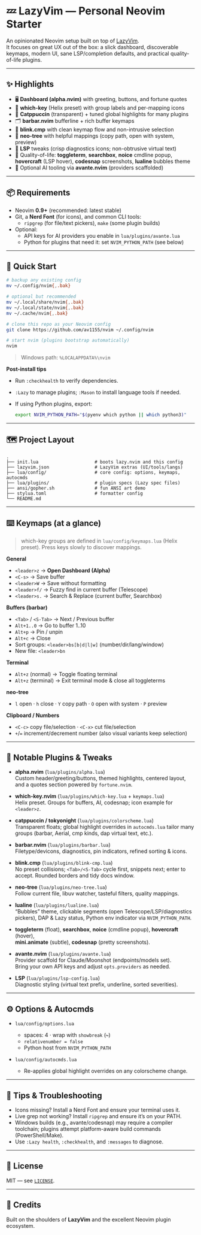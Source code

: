 # 💤 LazyVim — Personal Neovim Starter

An opinionated Neovim setup built on top of [LazyVim](https://github.com/LazyVim/LazyVim).  
It focuses on great UX out of the box: a slick dashboard, discoverable keymaps, modern
UI, sane LSP/completion defaults, and practical quality-of-life plugins.

---

## ✨ Highlights

- 🖥 **Dashboard (alpha.nvim)** with greeting, buttons, and fortune quotes
- 🧭 **which-key** (Helix preset) with group labels and per-mapping icons
- 🎨 **Catppuccin** (transparent) + tuned global highlights for many plugins
- 🗂 **barbar.nvim** bufferline + rich buffer keymaps
- 🤖 **blink.cmp** with clean keymap flow and non-intrusive selection
- 📂 **neo-tree** with helpful mappings (copy path, open with system, preview)
- 🧪 **LSP** tweaks (crisp diagnostics icons; non-obtrusive virtual text)
- 🧰 Quality-of-life: **toggleterm**, **searchbox**, **noice** cmdline popup,
  **hovercraft** (LSP hover), **codesnap** screenshots, **lualine** bubbles theme
- 🧠 Optional AI tooling via **avante.nvim** (providers scaffolded)

---

## 📦 Requirements

- Neovim **0.9+** (recommended: latest stable)
- Git, a **Nerd Font** (for icons), and common CLI tools:
  - `ripgrep` (for file/text pickers), `make` (some plugin builds)
- Optional:
  - API keys for AI providers you enable in `lua/plugins/avante.lua`
  - Python for plugins that need it: set `NVIM_PYTHON_PATH` (see below)

---

## 🚀 Quick Start

```bash
# backup any existing config
mv ~/.config/nvim{,.bak}

# optional but recommended
mv ~/.local/share/nvim{,.bak}
mv ~/.local/state/nvim{,.bak}
mv ~/.cache/nvim{,.bak}

# clone this repo as your Neovim config
git clone https://github.com/av1155/nvim ~/.config/nvim

# start nvim (plugins bootstrap automatically)
nvim
```

> Windows path: `%LOCALAPPDATA%\nvim`

**Post-install tips**

- Run `:checkhealth` to verify dependencies.
- `:Lazy` to manage plugins; `:Mason` to install language tools if needed.
- If using Python plugins, export:

    ```bash
    export NVIM_PYTHON_PATH="$(pyenv which python || which python3)"
    ```

---

## 🗺 Project Layout

```
.
├── init.lua                     # boots lazy.nvim and this config
├── lazyvim.json                 # LazyVim extras (UI/tools/langs)
├── lua/config/                  # core config: options, keymaps, autocmds
├── lua/plugins/                 # plugin specs (Lazy spec files)
├── ansi/gopher.sh               # fun ANSI art demo
├── stylua.toml                  # formatter config
└── README.md
```

---

## ⌨️ Keymaps (at a glance)

> which-key groups are defined in `lua/config/keymaps.lua` (Helix preset).
> Press keys slowly to discover mappings.

**General**

- `<leader>z` → **Open Dashboard (Alpha)**
- `<C-s>` → Save buffer
- `<leader>W` → Save without formatting
- `<leader>f/` → Fuzzy find in current buffer (Telescope)
- `<leader>s.` → Search & Replace (current buffer, Searchbox)

**Buffers (barbar)**

- `<Tab>` / `<S-Tab>` → Next / Previous buffer
- `Alt+1..0` → Go to buffer 1..10
- `Alt+p` → Pin / unpin
- `Alt+c` → Close
- Sort groups: `<leader>bs[b|d|l|w]` (number/dir/lang/window)
- New file: `<leader>bn`

**Terminal**

- `Alt+z` (normal) → Toggle floating terminal
- `Alt+z` (terminal) → Exit terminal mode & close all toggleterms

**neo-tree**

- `l` open · `h` close · `Y` copy path · `O` open with system · `P` preview

**Clipboard / Numbers**

- `<C-c>` copy file/selection · `<C-x>` cut file/selection
- `+`/`=` increment/decrement number (also visual variants keep selection)

---

## 🧩 Notable Plugins & Tweaks

- **alpha.nvim** (`lua/plugins/alpha.lua`)  
  Custom header/greeting/buttons, themed highlights, centered layout, and a
  quotes section powered by `fortune.nvim`.

- **which-key.nvim** (`lua/plugins/which-key.lua` + `keymaps.lua`)  
  Helix preset. Groups for buffers, AI, codesnap; icon example for `<leader>z`.

- **catppuccin / tokyonight** (`lua/plugins/colorscheme.lua`)  
  Transparent floats; global highlight overrides in `autocmds.lua` tailor many
  groups (barbar, Aerial, cmp kinds, dap virtual text, etc.).

- **barbar.nvim** (`lua/plugins/barbar.lua`)  
  Filetype/devicons, diagnostics, pin indicators, refined sorting & icons.

- **blink.cmp** (`lua/plugins/blink-cmp.lua`)  
  No preset collisions; `<Tab>/<S-Tab>` cycle first, snippets next; enter to accept.
  Rounded borders and tidy docs window.

- **neo-tree** (`lua/plugins/neo-tree.lua`)  
  Follow current file, libuv watcher, tasteful filters, quality mappings.

- **lualine** (`lua/plugins/lualine.lua`)  
  “Bubbles” theme, clickable segments (open Telescope/LSP/diagnostics pickers),
  DAP & Lazy status, Python env indicator via `NVIM_PYTHON_PATH`.

- **toggleterm** (float), **searchbox**, **noice** (cmdline popup), **hovercraft** (hover),  
  **mini.animate** (subtle), **codesnap** (pretty screenshots).

- **avante.nvim** (`lua/plugins/avante.lua`)  
  Provider scaffold for Claude/Moonshot (endpoints/models set).  
  Bring your own API keys and adjust `opts.providers` as needed.

- **LSP** (`lua/plugins/lsp-config.lua`)  
  Diagnostic styling (virtual text prefix, underline, sorted severities).

---

## ⚙️ Options & Autocmds

- `lua/config/options.lua`
  - spaces: 4 · wrap with `showbreak` (`↪`)
  - `relativenumber = false`
  - Python host from `NVIM_PYTHON_PATH`

- `lua/config/autocmds.lua`
  - Re-applies global highlight overrides on any colorscheme change.

---

## 🧪 Tips & Troubleshooting

- Icons missing? Install a Nerd Font and ensure your terminal uses it.
- Live grep not working? Install `ripgrep` and ensure it’s on your PATH.
- Windows builds (e.g., avante/codesnap) may require a compiler toolchain;
  plugins attempt platform-aware build commands (PowerShell/Make).
- Use `:Lazy health`, `:checkhealth`, and `:messages` to diagnose.

---

## 📝 License

MIT — see [`LICENSE`](./LICENSE).

---

## 🙏 Credits

Built on the shoulders of **LazyVim** and the excellent Neovim plugin ecosystem.
